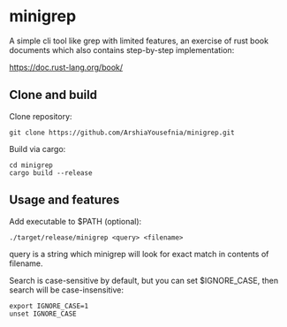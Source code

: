 # minigrep

A simple cli tool like grep with limited features, an exercise of rust book documents
which also contains step-by-step implementation:

https://doc.rust-lang.org/book/

## Clone and build
Clone repository:
```shell
git clone https://github.com/ArshiaYousefnia/minigrep.git
```
Build via cargo:
```shell
cd minigrep
cargo build --release
```

## Usage and features
Add executable to $PATH (optional):
```shell
./target/release/minigrep <query> <filename>
```
query is a string which minigrep will look for exact match in contents of filename.

Search is case-sensitive by default, but you can set $IGNORE_CASE, then search will be 
case-insensitive:
```shell
export IGNORE_CASE=1
unset IGNORE_CASE
```

